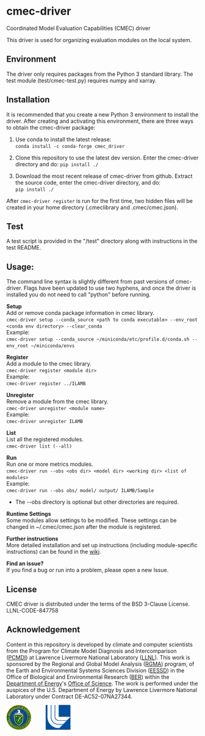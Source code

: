 # cmec-driver
Coordinated Model Evaluation Capabilities (CMEC) driver

This driver is used for organizing evaluation modules on the local system.

## Environment
The driver only requires packages from the Python 3 standard library. The test module (test/cmec-test.py) requires numpy and xarray.

## Installation
It is recommended that you create a new Python 3 environment to install the driver. After creating and activating this environment, there are three ways to obtain the cmec-driver package:

1. Use conda to install the latest release:  
`conda install -c conda-forge cmec_driver`  
  
2. Clone this repository to use the latest dev version. Enter the cmec-driver directory and do:
`pip install ./`
  
3. Download the most recent release of cmec-driver from github. Extract the source code, enter the cmec-driver directory, and do:  
`pip install ./`

After `cmec-driver register` is run for the first time, two hidden files will be created in your home directory (.cmeclibrary and .cmec/cmec.json).

## Test
A test script is provided in the "/test" directory along with instructions in the test README.

## Usage:
The command line syntax is slightly different from past versions of cmec-driver. Flags have been updated to use two hyphens, and once the driver is installed you do not need to call "python" before running.

**Setup**  
Add or remove conda package information in cmec library.  
`cmec-driver setup --conda_source <path to conda executable> --env_root <conda env directory> --clear_conda`  
Example:   
`cmec-driver setup --conda_source ~/miniconda/etc/profile.d/conda.sh --env_root ~/miniconda/envs`  

**Register**  
Add a module to the cmec library.  
`cmec-driver register <module dir>`  
Example:   
`cmec-driver register ../ILAMB`  

**Unregister**  
Remove a module from the cmec library.  
`cmec-driver unregister <module name>`  
Example:   
`cmec-driver unregister ILAMB`  

**List**  
List all the registered modules.   
`cmec-driver list (--all)`  

**Run**  
Run one or more metrics modules.  
`cmec-driver run --obs <obs dir> <model dir> <working dir> <list of modules>`  
Example:   
`cmec-driver run --obs obs/ model/ output/ ILAMB/Sample`  
- The --obs directory is optional but other directories are required.

**Runtime Settings**  
Some modules allow settings to be modified. These settings can be changed in ~/.cmec/cmec.json after the module is registered.

**Further instructions**  
More detailed installation and set up instructions (including module-specific instructions) can be found in the [wiki](https://github.com/cmecmetrics/cmec-driver/wiki). 

**Find an issue?**  
If you find a bug or run into a problem, please open a new Issue.  

## License  
CMEC driver is distributed under the terms of the BSD 3-Clause License.  
LLNL-CODE-847758

## Acknowledgement
Content in this repository is developed by climate and computer scientists from the Program for Climate Model Diagnosis and Intercomparison ([PCMDI][PCMDI]) at Lawrence Livermore National Laboratory ([LLNL][LLNL]). This work is sponsored by the Regional and Global Model Analysis ([RGMA][RGMA]) program, of the Earth and Environmental Systems Sciences Division ([EESSD][EESSD]) in the Office of Biological and Environmental Research ([BER][BER]) within the [Department of Energy][DOE]'s [Office of Science][OS]. The work is performed under the auspices of the U.S. Department of Energy by Lawrence Livermore National Laboratory under Contract DE-AC52-07NA27344.  

[PCMDI]: https://pcmdi.llnl.gov/
[LLNL]: https://www.llnl.gov/
[RGMA]: https://climatemodeling.science.energy.gov/program/regional-global-model-analysis
[EESSD]: https://science.osti.gov/ber/Research/eessd
[BER]: https://science.osti.gov/ber
[DOE]: https://www.energy.gov/
[OS]: https://science.osti.gov/


<p>
    <img src="https://github.com/PCMDI/assets/blob/main/DOE/480px-DOE_Seal_Color.png?raw=true"
         width="65"
         style="margin-right: 30px"
         title="United States Department of Energy"
         alt="United States Department of Energy"
    >&nbsp;
    <img src="https://github.com/PCMDI/assets/blob/main/LLNL/212px-LLNLiconPMS286-WHITEBACKGROUND.png?raw=true"
         width="65"
         title="Lawrence Livermore National Laboratory"
         alt="Lawrence Livermore National Laboratory"
    >
</p>
